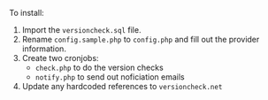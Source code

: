 To install:
1. Import the `versioncheck.sql` file.
1. Rename `config.sample.php` to `config.php` and fill out the provider information.
1. Create two cronjobs:
   * `check.php` to do the version checks
   * `notify.php` to send out noficiation emails
1. Update any hardcoded references to `versioncheck.net`